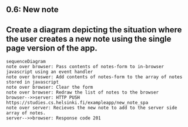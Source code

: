 ## 0.6: New note
## Create a diagram depicting the situation where the user creates a new note using the single page version of the app.

```mermaid
sequenceDiagram
note over browser: Pass contents of notes-form to in-browser javascript using an event handler
note over broswer: Add contents of notes-form to the array of notes stored in javascript
note over browser: Clear the form 
note over browser: Redraw the list of notes to the browser
browser-->>server: HTTP PUSH https://studies.cs.helsinki.fi/exampleapp/new_note_spa
note over server: Recieves the new note to add to the server side array of notes.
server-->>browser: Response code 201
```
